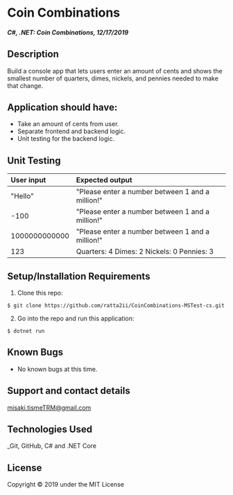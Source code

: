 # Coin Combinations

#### _C#, .NET: Coin Combinations, 12/17/2019_

## Description
Build a console app that lets users enter an amount of cents and shows the smallest number of quarters, dimes, nickels, and pennies needed to make that change.

## Application should have:
- Take an amount of cents from user.
- Separate frontend and backend logic.
- Unit testing for the backend logic.


## Unit Testing
| User input | Expected output |
| :------------- | :------------- |
| "Hello" | "Please enter a number between 1 and a million!" |
| -100 | "Please enter a number between 1 and a million!" |
| 1000000000000 | "Please enter a number between 1 and a million!" |
| 123 | Quarters: 4 Dimes: 2 Nickels: 0 Pennies: 3 |

## Setup/Installation Requirements

1. Clone this repo:
```
$ git clone https://github.com/ratta2ii/CoinCombinations-MSTest-cs.git
```

2. Go into the repo and run this application:
```
$ dotnet run
```

## Known Bugs
* No known bugs at this time.

## Support and contact details
 misaki.tismeTRM@gmail.com

## Technologies Used
_Git, GitHub, C# and .NET Core


## License
Copyright © 2019 under the MIT License